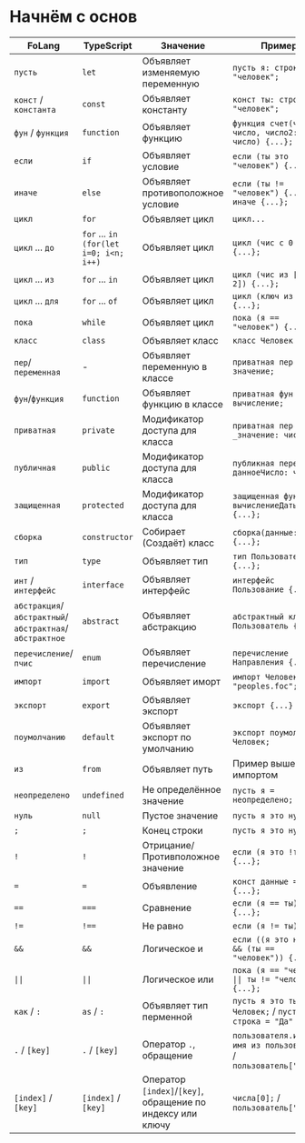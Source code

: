 # Начнём с основ

| FoLang               | TypeScript                  | Значение                            | Пример
|----------------------|-----------------------------|-------------------------------------|-------------------------------------|
| `пусть`                | `let`                         | Объявляет изменяемую переменную     | `пусть я: строка = "человек";` |
| `конст` / `константа`                | `const`                       | Объявляет константу                 | `конст ты: строка = "человек";` |
| `фун` / `функция`        | `function`                    | Объявляет функцию                 | `функция счет(число1: число, число2: число) {...};` |
| `если`                 | `if`                          | Объявляет условие                   | `если (ты это "человек") {...};` |
| `иначе`                | `else`                        | Объявляет противоположное условие   | `если (ты != "человек") {...} иначе {...};` |
| `цикл`                 | `for`                         | Объявляет цикл                      | `цикл...` |
| `цикл` ... `до`          | `for` ... `in` `(for(let i=0; i<n; i++)`                  | Объявляет цикл                  | `цикл (чис с 0 до 5) {...};` |
| `цикл` ... `из`          | `for` ... `in`                  | Объявляет цикл                  | `цикл (чис из [0, 1, 2]) {...};` |
| `цикл` ... `для`         | `for` ... `of`                  | Объявляет цикл                  | `цикл (ключ из {...}) {...};` |
| `пока`                 | `while`                       | Объявляет цикл                      | `пока (я == "человек") {...};` |
| `класс`                | `class`                       | Объявляет класс                     | `класс Человек {...};` |
| `пер`/`переменная`            | -                      | Объявляет переменную в классе      | `приватная пер значение;` |
| `фун`/`функция`            | `function`                      | Объявляет функцию в классе      | `приватная фун вычисление;` |
| `приватная`            | `private`                     | Модификатор доступа для класса      | `приватная пер _значение: число;` |
| `публичная`            | `public`                      | Модификатор доступа для класса      | `публикная переменная данноеЧисло: число;` |
| `защищенная`           | `protected`                   | Модификатор доступа для класса      | `защищенная функция вычислениеДаты() {...};` |
| `сборка`       | `constructor`                 | Собирает (Создаёт) класс                    | `сборка(данные: Тип) {...};` |
| `тип`                  | `type`                        | Объявляет тип                       | `тип Пользователь = {...};` |
| `инт` / `интерфейс`            | `interface`                   | Объявляет интерфейс                 | `интерфейс Пользование {...};` |
| `абстракция`/`абстрактный`/`абстрактная`/`абстрактное`           | `abstract`                    | Объявляет абстракцию                | `абстрактный класс Пользователь {...};` |
| `перечисление`/`пчис`    | `enum`                        | Объявляет перечисление            | `перечисление Направления {...};` |
| `импорт`               | `import`                      | Объявляет иморт                     | `импорт Человек из "peoples.foc";` |
| `экспорт`              | `export`                      | Объявляет экспорт                   | `экспорт {...}` |
| `поумолчанию`              | `default`                      | Объявляет экспорт по умолчанию                   | `экспорт поумолчанию Человек;` |
| `из`                   | `from`                        | Объявляет путь                      | Пример выше с импортом |
| `неопределено`             | `undefined`                          | Не определённое значение                       | `пусть я = неопределено;` |
| `нуль`             | `null`                          | Пустое значение                       | `пусть я это нуль;` |
| `;`             | `;`                          | Конец строки                        | `пусть я это нуль;` |
| `!`             | `!`                          | Отрицание/Противположное значение                        | `если (я это !ты) {...};` |
| `=`             | `=`                          | Объявление                        | `конст данные = {...};` |
| `==`             | `===`                          | Сравнение                        | `если (я == ты) {...};` |
| `!=`             | `!==`                          | Не равно                        | `если (я != ты)` |
| `&&`            | `&&`                          | Логическое и                        | `если ((я это не ты) && (ты == "человек")) {...};` |
| `\|\|`         | `\|\|`                          | Логическое или                    | `пока (я == "человек" \|\| ты != "человек") {...};` |
| `как` / `:`              | `as` / `:`                      | Объявляет тип перменной         | `пусть я это ты как Человек;` / `пусть о: строка = "Да"` |
| `.` / `[key]`             | `.` / `[key]`                     | Оператор `.`, обращение        | `пользователя.имя;` / `имя из пользователь;` / `пользователь["имя"];` |
| `[index]` / `[key]` | `[index]` / `[key]` | Оператор `[index]`/`[key]`, обращение по индексу или ключу | `числа[0];` / `пользователь["имя"];` |